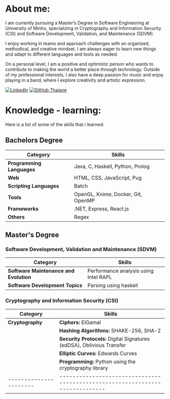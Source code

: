 # About me:
I am currently pursuing a Master’s Degree in Software Engineering at University of Minho, specializing in Cryptography and Information Security (CSI) and Software Development, Validation, and Maintenance (SDVM). 

I enjoy working in teams and approach challenges with an organized, methodical, and creative mindset. I am always eager to learn new things and adapt to different languages and tools as needed. 

On a personal level, I am a positive and optimistic person who wants to contribute to making the world a better place through technology. Outside of my professional interests, I also have a deep passion for music and enjoy playing in a band, where I explore creativity and artistic expression.

[![LinkedIn](https://img.shields.io/badge/LinkedIn-%230077B5.svg?logo=linkedin&logoColor=white)](https://linkedin.com/in/miguel-amg) 
[![GitHub Thaiane](https://img.shields.io/github/followers/miguel-amg?label=follow&style=social)](https://github.com/miguel-amg)

# Knowledge - learning:
Here is a list of some of the skills that i learned:

## Bachelors Degree
|**Category**            | **Skills**                                  |
|------------------------|---------------------------------------------|
| **Programming Languages** | Java, C, Haskell, Python, Prolog         |
| **Web**                 | HTML, CSS, JavaScript, Pug                 |
| **Scripting Languages** | Batch                                      |
| **Tools**               | OpenGL, Knime, Docker, Git, OpenMP         |
| **Frameworks**          | .NET, Express, React.js                    |
| **Others**              | Regex                                      |

## Master's Degree

### Software Development, Validation and Maintenance (SDVM)
| **Category**           | **Skills**                                  |
|------------------------|---------------------------------------------|
| **Software Maintenance and Evolution** | Performance analysis using Intel RAPL  |
| **Software Development Topics** | Parsing using haskell |

### Cryptography and Information Security (CSI)

| **Category**         | **Skills**                                                                 |
|----------------------|----------------------------------------------------------------------------|
| **Cryptography**     | **Ciphers:** ElGamal                                                       |
|                      | **Hashing Algorithms:** SHAKE-256, SHA-2                                   |
|                      | **Security Protocols:** Digital Signatures (edDSA), Oblivious Transfer     |
|                      | **Elliptic Curves:** Edwards Curves                                        |
|                      | **Programming:** Python using the cryptography library                     |
|----------------------|----------------------------------------------------------------------------|

